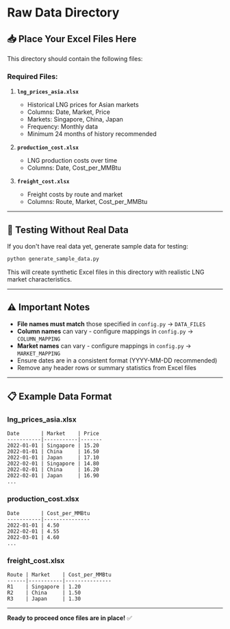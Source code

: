 # Raw Data Directory

## 📥 Place Your Excel Files Here

This directory should contain the following files:

### Required Files:

1. **`lng_prices_asia.xlsx`**
   - Historical LNG prices for Asian markets
   - Columns: Date, Market, Price
   - Markets: Singapore, China, Japan
   - Frequency: Monthly data
   - Minimum 24 months of history recommended

2. **`production_cost.xlsx`**
   - LNG production costs over time
   - Columns: Date, Cost_per_MMBtu

3. **`freight_cost.xlsx`**
   - Freight costs by route and market
   - Columns: Route, Market, Cost_per_MMBtu

---

## 🧪 Testing Without Real Data

If you don't have real data yet, generate sample data for testing:

```bash
python generate_sample_data.py
```

This will create synthetic Excel files in this directory with realistic LNG market characteristics.

---

## ⚠️ Important Notes

- **File names must match** those specified in `config.py` → `DATA_FILES`
- **Column names** can vary - configure mappings in `config.py` → `COLUMN_MAPPING`
- **Market names** can vary - configure mappings in `config.py` → `MARKET_MAPPING`
- Ensure dates are in a consistent format (YYYY-MM-DD recommended)
- Remove any header rows or summary statistics from Excel files

---

## 📋 Example Data Format

### lng_prices_asia.xlsx
```
Date       | Market    | Price
-----------|-----------|-------
2022-01-01 | Singapore | 15.20
2022-01-01 | China     | 16.50
2022-01-01 | Japan     | 17.10
2022-02-01 | Singapore | 14.80
2022-02-01 | China     | 16.20
2022-02-01 | Japan     | 16.90
...
```

### production_cost.xlsx
```
Date       | Cost_per_MMBtu
-----------|---------------
2022-01-01 | 4.50
2022-02-01 | 4.55
2022-03-01 | 4.60
...
```

### freight_cost.xlsx
```
Route | Market    | Cost_per_MMBtu
------|-----------|---------------
R1    | Singapore | 1.20
R2    | China     | 1.50
R3    | Japan     | 1.30
```

---

**Ready to proceed once files are in place!** ✅



